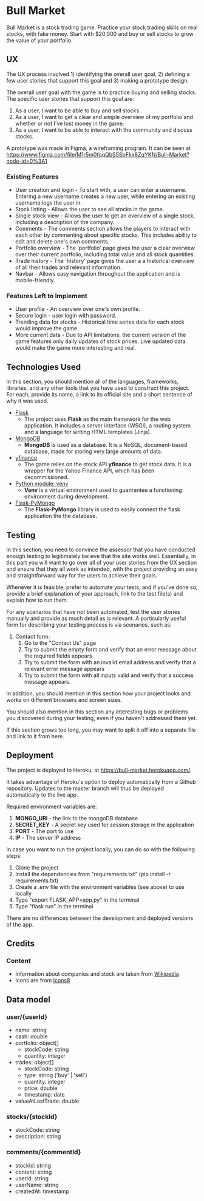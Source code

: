 # Bull Market

Bull Market is a stock trading game. Practice your stock trading skills on real stocks, with fake money. Start with $20,000 and buy or sell stocks to grow the value of your portfolio.

## UX
 
The UX process involved 1) identifying the overall user goal, 2) defining a few user stories that support this goal and 3) making a prototype design.

The overall user goal with the game is to practice buying and selling stocks. The specific user stories that support this goal are:

1) As a user, I want to be able to buy and sell stocks.
2) As a user, I want to get a clear and simple overview of my portfolio and whether or not I've lost money in the game.
3) As a user, I want to be able to interact with the community and discuss stocks.

A prototype was made in Figma, a wireframing program. It can be seen at https://www.figma.com/file/M1r5m0fqqQbS5SbFkx8ZqYKN/Bull-Market?node-id=0%3A1

### Existing Features
- User creation and login - To start with, a user can enter a username. Entering a new username creates a new user, while entering an existing username logs the user in.
- Stock listing - Allows the user to see all stocks in the game.
- Single stock view - Allows the user to get an overview of a single stock, including a description of the company.
- Comments - The comments section allows the players to interact with each other by commenting about specific stocks. This includes ability to edit and delete one's own comments.
- Portfolio overview - The 'portfolio' page gives the user a clear overview over their current portfolio, including total value and all stock quantities.
- Trade history - The 'history' page gives the user a a historical overview of all their trades and relevant information.
- Navbar - Allows easy navigation throughout the application and is mobile-friendly. 

### Features Left to Implement
- User profile - An overview over one's own profile.
- Secure login - user login with password.
- Trending data for stocks - Historical time series data for each stock would improve the game.
- More current data - Due to API limitations, the current version of the game features only daily updates of stock prices. Live updated data would make the game more interesting and real.

## Technologies Used

In this section, you should mention all of the languages, frameworks, libraries, and any other tools that you have used to construct this project. For each, provide its name, a link to its official site and a short sentence of why it was used.

- [Flask](https://flask.palletsprojects.com/en/1.1.x/)
    - The project uses **Flask** as the main framework for the web application. It includes a server interface (WSGI), a routing system and a language for writing HTML templates (Jinja).
- [MongoDB](https://www.mongodb.com/)
  - **MongoDB** is used as a database. It is a NoSQL, document-based database, made for storing very large amounts of data.
- [yfinance](https://pypi.org/project/yfinance/)
  - The game relies on the stock API **yfinance** to get stock data. It is a wrapper for the Yahoo Finance API, which has been decommissioned.
- [Python module: venv](https://docs.python.org/3/tutorial/venv.html)
  - **Venv** is a virtual environment used to guanrantee a functioning environment during development.
- [Flask-PyMongo](https://flask-pymongo.readthedocs.io/en/latest/)
  - The **Flask-PyMongo** library is used to easily connect the flask application the the database.

## Testing

In this section, you need to convince the assessor that you have conducted enough testing to legitimately believe that the site works well. Essentially, in this part you will want to go over all of your user stories from the UX section and ensure that they all work as intended, with the project providing an easy and straightforward way for the users to achieve their goals.

Whenever it is feasible, prefer to automate your tests, and if you've done so, provide a brief explanation of your approach, link to the test file(s) and explain how to run them.

For any scenarios that have not been automated, test the user stories manually and provide as much detail as is relevant. A particularly useful form for describing your testing process is via scenarios, such as:

1. Contact form:
    1. Go to the "Contact Us" page
    2. Try to submit the empty form and verify that an error message about the required fields appears
    3. Try to submit the form with an invalid email address and verify that a relevant error message appears
    4. Try to submit the form with all inputs valid and verify that a success message appears.

In addition, you should mention in this section how your project looks and works on different browsers and screen sizes.

You should also mention in this section any interesting bugs or problems you discovered during your testing, even if you haven't addressed them yet.

If this section grows too long, you may want to split it off into a separate file and link to it from here.

## Deployment

The project is deployed to Heroku, at https://bull-market.herokuapp.com/.

It takes advantage of Heroku's option to deploy automatically from a Github repository. Updates to the master branch will thus be deployed automatically to the live app.

Required environment variables are:
  1. **MONGO_URI** - the link to the mongoDB database
  2. **SECRET_KEY** - A secret key used for session storage in the application
  3. **PORT** - The port to use
  4. **IP** - The server IP address

In case you want to run the project locally, you can do so with the following steps:
  1. Clone the project
  2. Install the dependencies from "requirements.txt" (pip install -r requirements.txt)
  3. Create a .env file with the environment variables (see above) to use locally
  4. Type "export FLASK_APP=app.py" in the terminal
  5. Type "flask run" in the terminal

There are no differences between the development and deployed versions of the app.

## Credits

### Content
- Information about companies and stock are taken from [Wikipedia](https://en.wikipedia.org)
- Icons are from [Icons8](https://icons8.com)


## Data model

### user/{userId}
- name: string
- cash: double
- portfolio: object[]
  - stockCode: string
  - quantity: integer
- trades: object[]
  - stockCode: string
  - type: string ('buy' | 'sell')
  - quantity: integer
  - price: double
  - timestamp: date
- valueAtLastTrade: double

### stocks/{stockId}
- stockCode: string
- description: string

### comments/{commentId}
- stockId: string
- content: string
- userId: string
- userName: string
- createdAt: timestamp